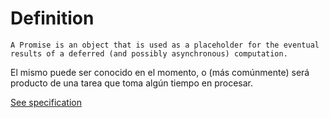 # Definition

```
A Promise is an object that is used as a placeholder for the eventual results of a deferred (and possibly asynchronous) computation.
```

El mismo puede ser conocido en el momento, o (más comúnmente) será producto de una tarea que toma algún tiempo en procesar.

[See specification](https://promisesaplus.com/)

